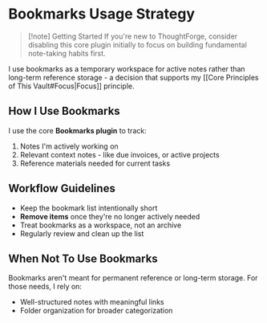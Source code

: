 # Bookmarks Usage Strategy

> [!note] Getting Started
> If you're new to ThoughtForge, consider disabling this core plugin initially to focus on building fundamental note-taking habits first.

I use bookmarks as a temporary workspace for active notes rather than long-term reference storage - a decision that supports my [[Core Principles of This Vault#Focus|Focus]] principle.

## How I Use Bookmarks

I use the core **Bookmarks plugin** to track:

1. Notes I'm actively working on
2. Relevant context notes - like due invoices, or active projects
3. Reference materials needed for current tasks

## Workflow Guidelines

- Keep the bookmark list intentionally short
- **Remove items** once they're no longer actively needed
- Treat bookmarks as a workspace, not an archive
- Regularly review and clean up the list

## When Not To Use Bookmarks

Bookmarks aren't meant for permanent reference or long-term storage. For those needs, I rely on:

- Well-structured notes with meaningful links
- Folder organization for broader categorization
